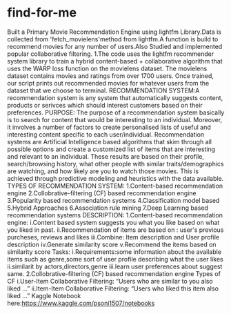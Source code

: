 # find-for-me
Built a Primary Movie Recommendation Engine using lightfm Library.Data is collected from 'fetch\_movielens'method from lightfm.A function is build to recommend movies for any number of users.Also Studied and implemented popular collaborative filtering.
1.The code uses the lightfm recommender system library to train a hybrid content-based + collaborative algorithm that uses the WARP loss function on the movielens dataset. The movielens dataset contains movies and ratings from over 1700 users. Once trained, our script prints out recommended movies for whatever users from the dataset that we choose to terminal.
RECOMMENDATION SYSTEM:A recommendation system is any system that automatically suggests content, products or serivces which should interest customers based on their preferences.
PURPOSE:
The purpose of a recommendation system basically is to search for content that would be interesting to an individual. Moreover, it involves a number of factors to create personalised lists of useful and interesting content specific to each user/individual. Recommendation systems are Artificial Intelligence based algorithms that skim through all possible options and create a customized list of items that are interesting and relevant to an individual. These results are based on their profile, search/browsing history, what other people with similar traits/demographics are watching, and how likely are you to watch those movies. This is achieved through predictive modeling and heuristics with the data available.
TYPES OF RECOMMENDATION SYSTEM:
1.Content-based recommendation engine
2.Collobrative-filtering (CF) based recommendation engine 
3.Popularity based recommendation systems
4.Classification model based
5.Hybrid Approaches
6.Association rule mining
7.Deep Learning based recommendation systems
DESCRIPTION:
1.Content-based recommendation engine:
i.Content based system suggests you what you like based on what you liked in past.
ii.Recommendation of items are based on : user's previous purcheses, reviews and likes
iii.Combine: Item description and User profile description
iv.Generate similarity score
v.Recommend the items based on similarity score
Tasks:
i.Requirements:some information about the available items such as genre,some sort of user profile describing what the user likes
ii.similarit by actors,directors,genre
iii.learn user preferences about suggest same.
2.Collobrative-filtering (CF) based recommendation engine 
Types of CF
i.User-Item Collaborative Filtering: “Users who are similar to you also liked …”
ii.Item-Item Collaborative Filtering: “Users who liked this item also liked …”
Kaggle Notebook here:https://www.kaggle.com/psoni1507/notebooks
